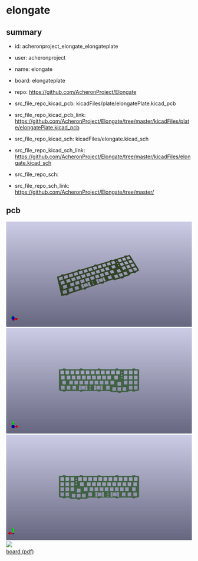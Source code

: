 # elongate
 
## summary 
* id: acheronproject_elongate_elongateplate
* user: acheronproject
* name: elongate
* board: elongateplate
* repo: https://github.com/AcheronProject/Elongate
* src_file_repo_kicad_pcb: kicadFiles/plate/elongatePlate.kicad_pcb
* src_file_repo_kicad_pcb_link: https://github.com/AcheronProject/Elongate/tree/master/kicadFiles/plate/elongatePlate.kicad_pcb
* src_file_repo_kicad_sch: kicadFiles/elongate.kicad_sch
* src_file_repo_kicad_sch_link: https://github.com/AcheronProject/Elongate/tree/master/kicadFiles/elongate.kicad_sch

* src_file_repo_sch: 
* src_file_repo_sch_link: https://github.com/AcheronProject/Elongate/tree/master/


## pcb  
![](working_3d_600.png) 
![](working_3d_front_600.png)  
![](working_3d_back_600.png)  
![](working_600.png)  
[board (pdf)](working.pdf)  




